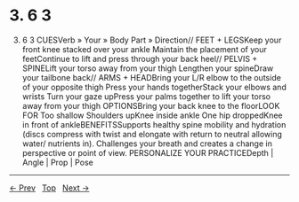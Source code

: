 # 3. 6 3

3. 6 3
CUESVerb » Your » Body Part » Direction// FEET + LEGSKeep your front knee stacked over your ankle Maintain the placement of your feetContinue to lift and press through your back heel// PELVIS + SPINELift your torso away from your thigh Lengthen your spineDraw your tailbone back// ARMS + HEADBring your L/R elbow to the outside of your opposite thigh Press your hands togetherStack your elbows and wrists Turn your gaze upPress your palms together to lift your torso away from your thigh
OPTIONSBring your back knee to the floorLOOK FOR Too shallow Shoulders upKnee inside ankle One hip droppedKnee in front of ankleBENEFITSSupports healthy spine mobility and hydration (discs compress with twist and elongate with return to neutral allowing water/ nutrients in). Challenges your breath and creates a change in perspective or point of view.
PERSONALIZE YOUR PRACTICEDepth | Angle | Prop | Pose


---
[← Prev](/pages/page-113.md) &nbsp; [Top](/index.md) &nbsp; [Next →](/pages/page-115.md)

